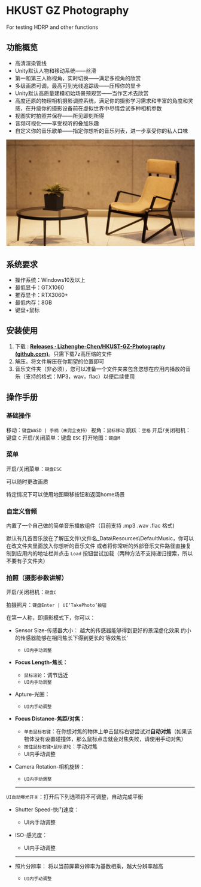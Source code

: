 # HKUST GZ Photography

 For testing HDRP and other functions

## 功能概览

* 高清渲染管线
* Unity默认人物和移动系统——丝滑
* 第一和第三人称视角，实时切换——满足多视角的欣赏
* 多级画质可调，最高可到光线追踪级——压榨你的显卡
* Unity默认高质量建模初始场景预观赏——当作艺术去欣赏
* 高度还原的物理相机摄影调控系统，满足你的摄影学习需求和丰富的角度和灵感，在升级你的摄影设备前在虚拟世界中尽情尝试多种相机参数
* 视图实时拍照并保存——所见即刻所得
* 音频可视化——享受视听的叠加乐趣
* 自定义你的音乐歌单——指定你想听的音乐列表，进一步享受你的私人口味

![1713009168417](image/README/1713009168417.png)

## 系统要求

* 操作系统：Windows10及以上
* 最低显卡：GTX1060
* 推荐显卡：RTX3060+
* 最低内存：8GB
* 键盘+鼠标

## 安装使用

1. 下载 : [**Releases · Lizhenghe-Chen/HKUST-GZ-Photography (github.com)**](https://github.com/Lizhenghe-Chen/HKUST-GZ-Photography/releases)。只需下载7z高压缩的文件
2. 解压。将文件解压在你期望的位置即可
3. 音乐文件夹（非必须），您可以准备一个文件夹来包含您想在应用内播放的音乐（支持的格式：MP3，wav，flac）以便后续使用

## 操作手册

### 基础操作

移动：`键盘WASD | 手柄（未完全支持）`
视角：`鼠标移动`
跳跃：`空格`
开启/关闭相机：键盘 `C`
开启/关闭菜单：键盘 `ESC`
打开地图：`键盘M`

### 菜单

开启/关闭菜单：`键盘ESC`

可以随时更改画质

特定情况下可以使用地图瞬移按钮和返回home场景

### 自定义音频

内置了一个自己做的简单音乐播放组件（目前支持 .mp3 .wav .flac 格式)

默认有几首音乐放在了解压文件\\文件名_Data\Resources\DefaultMusic，你可以在改文件夹里面放入你想听的音乐文件
或者将你常听的外部音乐文件路径直接复制到应用内的地址栏并点击 `Load` 按钮尝试加载（两种方法不支持递归搜索，所以不要有子文件夹）

### 拍照（摄影参数讲解）

开启/关闭相机：`键盘C`

拍摄照片：`键盘Enter | UI‘TakePhoto’按钮`

在第一人称，即摄影模式下，你可以：

* Sensor Size-传感器大小：
  越大的传感器能够得到更好的景深虚化效果
  约小的传感器能够在相同焦长下得到更长的‘等效焦长’

  * `UI内手动调整`
* **Focus Length-焦长：**

  * `鼠标滚轮`：调节远近
  * `UI内手动调整`
* Apture-光圈：

  * `UI内手动调整`
* **Focus Distance-焦距/对焦：**

  * `单击鼠标右键`：在你想对焦的物体上单击鼠标右键尝试对**自动对焦**（如果该物体没有设置碰撞体，那么鼠标点击就会对焦失败，请使用手动对焦）
  * `按住鼠标右键+鼠标滚轮`：手动对焦
  * UI内手动调整
* Camera Rotation-相机旋转：

  * `UI内手动调整`

  ---

`UI自动曝光开关`：打开后下列选项将不可调整，自动完成平衡

* Shutter Speed-快门速度：

  * UI内手动调整
* ISO-感光度：

  * UI内手动调整

  ---
* 照片分辨率：
  将以当前屏幕分辨率为基数相乘，越大分辨率越高

  * `UI内手动调整`
